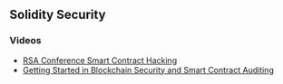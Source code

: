 ## Solidity Security

### Videos

* [RSA Conference Smart Contract Hacking](https://youtu.be/IOUnhCTw6tE)
* [Getting Started in Blockchain Security and Smart Contract Auditing](https://youtu.be/WchXkMlKj9w?t=1987)